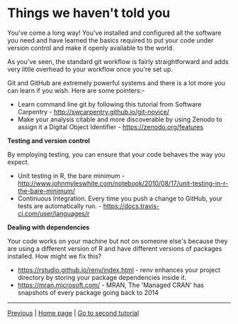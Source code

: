 # Things we haven't told you

You've come a long way! You've installed and configured all the software you need and have learned the basics required to put your code under version control and make it openly available to the world.

As you've seen, the standard git workflow is fairly straightforward and adds very little overhead to your workflow once you're set up. 

Git and GitHub are extremely powerful systems and there is a lot more you can learn if you wish. Here are some pointers:-

* Learn command line git by following this tutorial from Software Carpentry - <a href="http://swcarpentry.github.io/git-novice/" target ="_blank">http://swcarpentry.github.io/git-novice/</a>
* Make your analysis citable and more discoverable by using Zenodo to assign it a Digital Object Identifier - <a href="https://zenodo.org/features" target ="_blank">https://zenodo.org/features</a>

**Testing and version control**

By employing testing, you can ensure that your code behaves the way you expect.

* Unit testing in R, the bare minimum - <a href="http://www.johnmyleswhite.com/notebook/2010/08/17/unit-testing-in-r-the-bare-minimum/" target ="_blank">http://www.johnmyleswhite.com/notebook/2010/08/17/unit-testing-in-r-the-bare-minimum/</a>
* Continuous Integration. Every time you push a change to GitHub, your tests are automatically run. - <a href="https://docs.travis-ci.com/user/languages/r" target ="_blank">https://docs.travis-ci.com/user/languages/r</a>

**Dealing with dependencies**

Your code works on your machine but not on someone else's because they are using a different version of R and have different versions of packages installed. How might we fix this?

* <a href="https://rstudio.github.io/renv/index.html" target ="_blank">https://rstudio.github.io/renv/index.html</a> - renv enhances your project directory by storing your package dependencies inside it.
* <a href="https://mran.microsoft.com/" target ="_blank">https://mran.microsoft.com/</a> - MRAN, The 'Managed CRAN' has snapshots of every package going back to 2014  

***

[Previous](./created_earlier.md) | <a href="https://malikaihle.github.io/Introduction-RStudio-Git-GitHub" target ="_blank">Home page</a> | <a href="https://malikaihle.github.io/Collaborative-RStudio-GitHub/" target ="_blank">Go to second tutorial</a>
 

